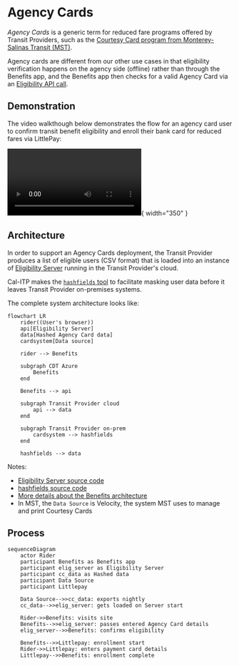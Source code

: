 # Agency Cards

_Agency Cards_ is a generic term for reduced fare programs offered by Transit Providers, such as the
[Courtesy Card program from Monterey-Salinas Transit (MST)](https://mst.org/riders-guide/how-to-ride/courtesy-card/).

Agency cards are different from our other use cases in that eligibility verification happens on the agency side (offline) rather
than through the Benefits app, and the Benefits app then checks for a valid Agency Card via an [Eligibility API call](https://docs.calitp.org/eligibility-api/specification/).

## Demonstration

The video walkthough below demonstrates the flow for an agency card user to confirm transit benefit eligibility and enroll their bank card for reduced fares via LittlePay:

![Demonstration of the sign-up process for an agency card user confirming eligibility via the Eligibility Server and enrolling via Littlepay](https://github-production-user-asset-6210df.s3.amazonaws.com/6279581/305587680-67ee56d7-968e-4b53-838f-04fdf8cbb534.mp4?X-Amz-Algorithm=AWS4-HMAC-SHA256&X-Amz-Credential=AKIAVCODYLSA53PQK4ZA%2F20240220%2Fus-east-1%2Fs3%2Faws4_request&X-Amz-Date=20240220T214537Z&X-Amz-Expires=300&X-Amz-Signature=2d2ec95ef30cea975b05ed0e60774cabf502b980a9509244188c837cf83a1a4d&X-Amz-SignedHeaders=host&actor_id=3673236&key_id=0&repo_id=285501392){ width="350" }

## Architecture

In order to support an Agency Cards deployment, the Transit Provider produces a list of eligible users
(CSV format) that is loaded into an instance of [Eligibility Server](https://docs.calitp.org/eligibility-server/) running in the Transit Provider's cloud.

Cal-ITP makes the [`hashfields` tool](https://docs.calitp.org/hashfields) to facilitate masking user data before it leaves Transit Provider on-premises systems.

The complete system architecture looks like:

```mermaid
flowchart LR
    rider((User's browser))
    api[Eligibility Server]
    data[Hashed Agency Card data]
    cardsystem[Data source]

    rider --> Benefits

    subgraph CDT Azure
        Benefits
    end

    Benefits --> api

    subgraph Transit Provider cloud
        api --> data
    end

    subgraph Transit Provider on-prem
        cardsystem --> hashfields
    end

    hashfields --> data
```

Notes:

- [Eligibility Server source code](https://github.com/cal-itp/eligibility-server)
- [hashfields source code](https://github.com/cal-itp/hashfields)
- [More details about the Benefits architecture](../../deployment/infrastructure/#architecture)
- In MST, the `Data Source` is Velocity, the system MST uses to manage and print Courtesy Cards

## Process

```mermaid
sequenceDiagram
    actor Rider
    participant Benefits as Benefits app
    participant elig_server as Eligibility Server
    participant cc_data as Hashed data
    participant Data Source
    participant Littlepay

    Data Source-->>cc_data: exports nightly
    cc_data-->>elig_server: gets loaded on Server start

    Rider->>Benefits: visits site
    Benefits-->>elig_server: passes entered Agency Card details
    elig_server-->>Benefits: confirms eligibility

    Benefits-->>Littlepay: enrollment start
    Rider->>Littlepay: enters payment card details
    Littlepay-->>Benefits: enrollment complete
```
